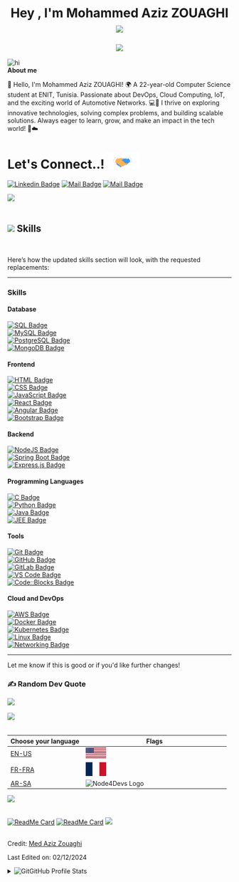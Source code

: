 <h1 align="center"><b>Hey , I'm Mohammed Aziz ZOUAGHI </b><img src="https://media.giphy.com/media/hvRJCLFzcasrR4ia7z/giphy.gif" width="35"></h1>
<p align="center">
  <a href="https://github.com/DenverCoder1/readme-typing-svg"><img src="https://readme-typing-svg.herokuapp.com?font=Time+New+Roman&color=cyan&size=25&center=true&vCenter=true&width=600&height=100&lines=Hey!+It's+Aziz+Zouaghi..&hearts;++;Self-taught+Full+Stack+Web+Developer,;Software-Engineer,DevOps+Cloud+Enthousiast;Love+to+learn+new+stuffs..<3"></a>
</p>


<!--
<p align="center">
## [![Typing SVG](https://readme-typing-svg.herokuapp.com?font=Architects+Daughter&color=0099DD&size=30&lines=Hey!+It's+Ben+Ismail+Aziz!;Computer+Science+Student;Full+Stack+Web+Developer;Freelancer;DS%20|%20AI%20|%20ML%20Enthusiastic;Always%20learning%20new%20things)](https://github.com/AzizBenIsmail) 
  </p> -->
  
<!--  Ceci mon Avatar-->
<img title="My Avatar" align="left" src="assets/images/Design.png"  width="500px" alt="hi" >

<!--  About me -->
<!--## <picture><img src = "assets/about_me.gif" width = 50px></picture> **About me**-->
**About me**

🚀 Hello, I'm Mohammed Aziz ZOUAGHI! 🌍 A 22-year-old Computer Science student at ENIT, Tunisia. Passionate about DevOps, Cloud Computing, IoT, and the exciting world of Automotive Networks. 💻🔧 I thrive on exploring innovative technologies, solving complex problems, and building scalable solutions. Always eager to learn, grow, and make an impact in the tech world! 🌟☁️

<!-- Let's Connect..! -->
# <b> Let's Connect..!</b><img src="https://github.com/0xAbdulKhalid/0xAbdulKhalid/raw/main/assets/mdImages/handshake.gif" width ="80">


[![Linkedin Badge](https://img.shields.io/badge/-AzizBenIsmail-0e76a8?style=flat&labelColor=0e76a8&logo=linkedin&logoColor=white)](https://www.linkedin.com/in/zouaghi-mohammed-aziz-413a9028a?) 
[![Mail Badge](https://img.shields.io/badge/-@AzizBenIsmail-e84393?style=flat&labelColor=e84393&logo=instagram&logoColor=white)](https://www.instagram.com/azizbensmail/)
[![Mail Badge](https://img.shields.io/badge/-AzizBenIsmail-c0392b?style=flat&labelColor=c0392b&logo=gmail&logoColor=white)](mailto:zouaghiaziz122@gmail.com)

<!-- YouTube Channel Views /GitHub followers /visitors/Age 
![YouTube Channel Views](https://img.shields.io/youtube/channel/views/UC7tdKHWp7O-hWY_vpd8qBUw?style=social)
![GitHub followers](https://img.shields.io/github/followers/AzizBenIsmail?style=social)
[![wakatime](https://wakatime.com/badge/user/c0a37276-8396-4881-b56d-232ffd4059dc/project/2c199d38-84a2-4054-9b13-a685f16d5160.svg)](https://wakatime.com/badge/user/c0a37276-8396-4881-b56d-232ffd4059dc/project/2c199d38-84a2-4054-9b13-a685f16d5160)
![visitors](https://visitor-badge.glitch.me/badge?page_id=AzizBenIsmail.AzizBenIsmail)
![Github Page Visit Count](https://komarev.com/ghpvc/?username=AzizBenIsmail)
<img src="https://img.shields.io/badge/Age-24-blue" />  -->

<!-- Ligne  -->
<img src="https://user-images.githubusercontent.com/73097560/115834477-dbab4500-a447-11eb-908a-139a6edaec5c.gif"><br><br>
<!-- TODO: Add last video link 

- 🔭 I’m currently studying at ENIT
- :computer: Most used line of code `git commit -m "Initial Commit"`
- 📫 How to reach me: zouaghiaziz122@gmail.com.
- 😄 Pronouns: 3zayez, azizos.
-->


<!-- Skills  -->
## <img src="https://media2.giphy.com/media/QssGEmpkyEOhBCb7e1/giphy.gif?cid=ecf05e47a0n3gi1bfqntqmob8g9aid1oyj2wr3ds3mg700bl&rid=giphy.gif" width ="25"><b> Skills</b>
<br>

<!-- TODO: Make technologies links takes you to repositories -->

Here’s how the updated skills section will look, with the requested replacements:

---

### Skills

#### Database
[![SQL Badge](https://img.shields.io/badge/-SQL-4479A1?style=for-the-badge&labelColor=black&logo=postgresql&logoColor=4479A1)](#)  
[![MySQL Badge](https://img.shields.io/badge/-MySQL-005C84?style=for-the-badge&labelColor=black&logo=mysql&logoColor=005C84)](#)  
[![PostgreSQL Badge](https://img.shields.io/badge/-PostgreSQL-336791?style=for-the-badge&labelColor=black&logo=postgresql&logoColor=336791)](#)  
[![MongoDB Badge](https://img.shields.io/badge/-MongoDB-47A248?style=for-the-badge&labelColor=black&logo=mongodb&logoColor=47A248)](#)  

#### Frontend
[![HTML Badge](https://img.shields.io/badge/-HTML5-E34F26?style=for-the-badge&labelColor=black&logo=html5&logoColor=E34F26)](#)  
[![CSS Badge](https://img.shields.io/badge/-CSS3-1572B6?style=for-the-badge&labelColor=black&logo=css3&logoColor=1572B6)](#)  
[![JavaScript Badge](https://img.shields.io/badge/-JavaScript-F7DF1E?style=for-the-badge&labelColor=black&logo=javascript&logoColor=F7DF1E)](#)  
[![React Badge](https://img.shields.io/badge/-React-61DBFB?style=for-the-badge&labelColor=black&logo=react&logoColor=61DBFB)](#)  
[![Angular Badge](https://img.shields.io/badge/-Angular-DD0031?style=for-the-badge&labelColor=black&logo=angular&logoColor=DD0031)](#)  
[![Bootstrap Badge](https://img.shields.io/badge/-Bootstrap-7952B3?style=for-the-badge&labelColor=black&logo=bootstrap&logoColor=7952B3)](#)  

#### Backend
[![NodeJS Badge](https://img.shields.io/badge/-Node.js-339933?style=for-the-badge&labelColor=black&logo=node.js&logoColor=339933)](#)  
[![Spring Boot Badge](https://img.shields.io/badge/-Spring%20Boot-6DB33F?style=for-the-badge&labelColor=black&logo=spring&logoColor=6DB33F)](#)  
[![Express.js Badge](https://img.shields.io/badge/-Express.js-000000?style=for-the-badge&labelColor=black&logo=express&logoColor=FFFFFF)](#)  

#### Programming Languages
[![C Badge](https://img.shields.io/badge/-C-A8B9CC?style=for-the-badge&labelColor=black&logo=c&logoColor=A8B9CC)](#)  
[![Python Badge](https://img.shields.io/badge/-Python-3776AB?style=for-the-badge&labelColor=black&logo=python&logoColor=FFD43B)](#)  
[![Java Badge](https://img.shields.io/badge/-Java-007396?style=for-the-badge&labelColor=black&logo=java&logoColor=007396)](#)  
[![JEE Badge](https://img.shields.io/badge/-JEE-F89820?style=for-the-badge&labelColor=black&logo=java&logoColor=F89820)](#)  

#### Tools
[![Git Badge](https://img.shields.io/badge/-Git-F05032?style=for-the-badge&labelColor=black&logo=git&logoColor=F05032)](#)  
[![GitHub Badge](https://img.shields.io/badge/-GitHub-181717?style=for-the-badge&labelColor=black&logo=github&logoColor=FFFFFF)](#)  
[![GitLab Badge](https://img.shields.io/badge/-GitLab-FC6D26?style=for-the-badge&labelColor=black&logo=gitlab&logoColor=FFFFFF)](#)  
[![VS Code Badge](https://img.shields.io/badge/-VS%20Code-007ACC?style=for-the-badge&labelColor=black&logo=visual-studio-code&logoColor=007ACC)](#)  
[![Code::Blocks Badge](https://img.shields.io/badge/-Code::Blocks-008F9C?style=for-the-badge&labelColor=black&logo=codeblocks&logoColor=008F9C)](#)  

#### Cloud and DevOps
[![AWS Badge](https://img.shields.io/badge/-AWS-FF9900?style=for-the-badge&labelColor=black&logo=amazon-aws&logoColor=FF9900)](#)  
[![Docker Badge](https://img.shields.io/badge/-Docker-2496ED?style=for-the-badge&labelColor=black&logo=docker&logoColor=2496ED)](#)  
[![Kubernetes Badge](https://img.shields.io/badge/-Kubernetes-326CE5?style=for-the-badge&labelColor=black&logo=kubernetes&logoColor=326CE5)](#)  
[![Linux Badge](https://img.shields.io/badge/-Linux-FCC624?style=for-the-badge&labelColor=black&logo=linux&logoColor=FCC624)](#)  
[![Networking Badge](https://img.shields.io/badge/-Networking-0078D7?style=for-the-badge&labelColor=black&logo=windows&logoColor=FFFFFF)](#)  

---

Let me know if this is good or if you'd like further changes!

<!-- Github Stats   -->

### ✍️ Random Dev Quote
![](https://quotes-github-readme.vercel.app/api?type=horizontal&theme=radical)

<img src="https://user-images.githubusercontent.com/73097560/115834477-dbab4500-a447-11eb-908a-139a6edaec5c.gif"><br><br>
<div align="center" >

| Choose your language         | Flags                                                                                                              |
| -------------------------- | ---------------------------------------------------------------------------------------------------------------------- |
| [EN-US](./README.md)       | <img width="15%" alt="Node4Devs Logo" title="United States Flag (USA)" src="./assets/flags/USA.png" /> |
| [FR-FRA](./README-FR-FRA.md) | <img width="15%" alt="Node4Devs Logo" title="France Flag (FR)" src="./assets/flags/France.png" />        |
| [AR-SA](./README-AR-SA.md) | <img width="15%" alt="Node4Devs Logo" title="Saudi Flag (SA)" src="./assets/images/flags/saudi_ arabia.jpg" />        |

</div>

<img src="https://user-images.githubusercontent.com/73097560/115834477-dbab4500-a447-11eb-908a-139a6edaec5c.gif"><br><br>

[![ReadMe Card](https://github-readme-stats.vercel.app/api/pin/?username=AzizBenIsmail&repo=PFA-Automatisation_Campagne_Sms-Email-FrontendReact&theme=react)](https://github.com/AzizBenIsmail/PFA-Automatisation_Campagne_Sms-Email-FrontendReact)
[![ReadMe Card](https://github-readme-stats.vercel.app/api/pin/?username=AzizBenIsmail&repo=PFA-Automatisation_Campagne_Sms-Email-BackendExpress&theme=react)](https://github.com/AzizBenIsmail/PFA-Automatisation_Campagne_Sms-Email-BackendExpress)
<img src="https://user-images.githubusercontent.com/73097560/115834477-dbab4500-a447-11eb-908a-139a6edaec5c.gif"><br><br>

Credit: [Med Aziz Zouaghi](https://github.com/AzizSoftware/) 

Last Edited on: 02/12/2024
<details> 
  <summary>  <img src="./assets/giphy.gif" width="30px" alt="Git"/>GitHub Profile Stats </summary>
  <div>
  <samp>
      <br/>
            <p align="center">
      </p>
        <p align="center">
          <a href="https://github.com/AzizBenIsmail/">
          <img width="45%" src="https://github-profile-summary-cards.vercel.app/api/cards/repos-per-language?username=AzizBenIsmail&theme=gruvbox&layout=compact&hide_border=true"
          alt="1999AZZAR :: Top Langs by repo" />
          <img width="45%" src="https://github-profile-summary-cards.vercel.app/api/cards/most-commit-language?username=AzizBenIsmail&theme=gruvbox&layout=compact&hide_border=true"
          alt="1999AZZAR :: Top Langs by commit" />
          </a>
        </p>
    <br>

## <img src="https://media.giphy.com/media/dxIWYNNVCxFXdP76XE/giphy.gif" width ="25"><b> Trophies</b>

[![trophy](https://github-profile-trophy.vercel.app/?username=AzizBenIsmail&theme=nord&column=7)](https://github.com/Naderab/github-profile-trophy)

<br>
</details>




[reactplaylist]: https://www.youtube.com/watch?v=KxXXEL-k47Y&list=PLvXDmnBbOF7RnYiZvDwl2Pzcs2kfi10wd
[vscodetutorial]: https://www.youtube.com/watch?v=Bkie2ai8qeE&t=8s
[htmltutorial]: https://www.youtube.com/watch?v=VK6MXVxOsws&t=27s
[javascripttutorial]: https://www.youtube.com/watch?v=D-LHKvmX37E
